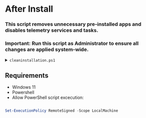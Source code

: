 # After Install

### This script removes unnecessary pre-installed apps and disables telemetry services and tasks.  
### **Important**: Run this script as Administrator to ensure all changes are applied system-wide.


<details>
<summary><code>cleaninstallation.ps1</code></summary>

```powershell

# Run as Administrator
Write-Host "`nStarting Windows Cleanup..." -ForegroundColor Cyan

# List of unwanted pre-installed apps to remove
$appsToRemove = @(
    "*bing*",
    "*xbox*",
    "*zune*",
    "*solitaire*",
    "*skype*",
    "*gethelp*",
    "*people*",
    "*maps*",
    "*feedback*",
    "*candycrush*",
    "*weather*",
    "*onenote*",
    "*3dbuilder*",
    "*mixedreality*",
    "*officehub*",
    "*cortana*",
    "*spotify*"
)

foreach ($app in $appsToRemove) {
    Write-Host "Removing $app..." -ForegroundColor Yellow
    Get-AppxPackage -Name $app -AllUsers | Remove-AppxPackage -ErrorAction SilentlyContinue
    Get-AppxProvisionedPackage -Online | Where-Object DisplayName -like $app | Remove-AppxProvisionedPackage -Online -ErrorAction SilentlyContinue
}

# Disable telemetry services
Write-Host "`nDisabling telemetry services..." -ForegroundColor Cyan

$services = @(
    "DiagTrack",        # Diagnostic Tracking Service
    "dmwappushsvc",     # WAP Push Service
    "WMPNetworkSvc"     # Windows Media Player Network Sharing Service
)

foreach ($svc in $services) {
    Write-Host "Disabling service: $svc" -ForegroundColor DarkYellow
    Stop-Service -Name $svc -Force -ErrorAction SilentlyContinue
    Set-Service -Name $svc -StartupType Disabled -ErrorAction SilentlyContinue
}

# Disable telemetry-related scheduled tasks
Write-Host "`nDisabling telemetry-related scheduled tasks..." -ForegroundColor Cyan

$tasks = @(
    "\Microsoft\Windows\Application Experience\ProgramDataUpdater",
    "\Microsoft\Windows\Autochk\Proxy",
    "\Microsoft\Windows\Customer Experience Improvement Program\Consolidator",
    "\Microsoft\Windows\Customer Experience Improvement Program\UsbCeip",
    "\Microsoft\Windows\Customer Experience Improvement Program\Uploader",
    "\Microsoft\Windows\DiskDiagnostic\Microsoft-Windows-DiskDiagnosticDataCollector"
)

foreach ($task in $tasks) {
    Write-Host "Disabling task: $task" -ForegroundColor DarkYellow
    schtasks /Change /TN $task /Disable | Out-Null
}

Write-Host "`nCleanup complete." -ForegroundColor Green


```

</details>

## Requirements
- Windows 11
- Powershell
- Allow PowerShell script excecution:

```powershell

Set-ExecutionPolicy RemoteSigned -Scope LocalMachine

```